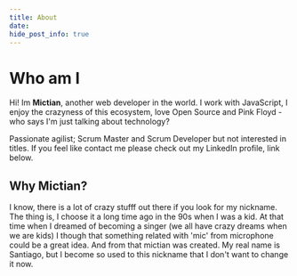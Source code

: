 ```yaml
---
title: About
date:
hide_post_info: true
---
```


# Who am I

Hi! Im __Mictian__, another web developer in the world.
I work with JavaScript, I enjoy the crazyness of this ecosystem, love Open Source and Pink Floyd - who says I'm just talking about technology?


Passionate agilist; Scrum Master and Scrum Developer but not interested in titles.
If you feel like contact me please check out my LinkedIn profile, link below.


## Why Mictian?

I know, there is a lot of crazy stufff out there if you look for my nickname. The thing is, I choose it a long time ago in the 90s when I was a kid.
At that time when I dreamed of becoming a singer (we all have crazy dreams when we are kids) I though that something related with 'mic' from microphone could be a great idea. And from that mictian was created.
My real name is Santiago, but I become so used to this nickname that I don't want to change it now.

